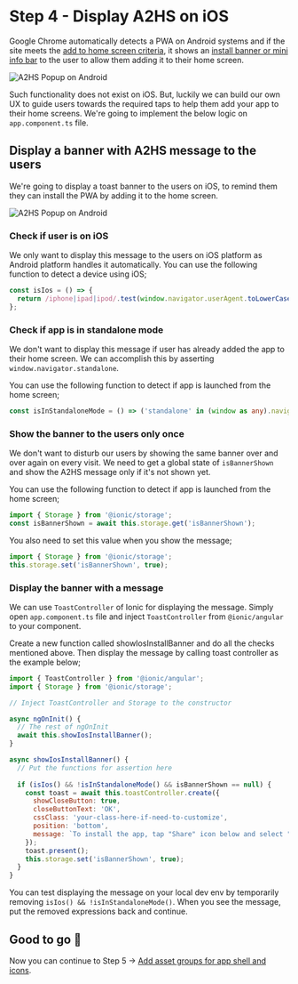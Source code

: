 # Step 4 - Display A2HS on iOS

Google Chrome automatically detects a PWA on Android systems and if the site meets the [add to home screen criteria](https://developers.google.com/web/fundamentals/app-install-banners/#criteria), it shows an [install banner or mini info bar](https://developers.google.com/web/updates/2018/06/a2hs-updates) to the user to allow them adding it to their home screen.

![A2HS Popup on Android](https://cdn-images-1.medium.com/max/1600/0*i0LfXaT1VuddsPB8.png) 

Such functionality does not exist on iOS. But, luckily we can build our own UX to guide users towards the required taps to help them add your app to their home screens. We're going to implement the below logic on `app.component.ts` file.

## Display a banner with A2HS message to the users 

We're going to display a toast banner to the users on iOS, to remind them they can install the PWA by adding it to the home screen.

![A2HS Popup on Android](https://cdn-images-1.medium.com/max/1600/0*XMMa7gwBkG7auHi5.png) 

### Check if user is on iOS

We only want to display this message to the users on iOS platform as Android platform handles it automatically. You can use the following function to detect a device using iOS;

```javascript
const isIos = () => {
  return /iphone|ipad|ipod/.test(window.navigator.userAgent.toLowerCase());
};
```

### Check if app is in standalone mode

We don't want to display this message if user has already added the app to their home screen. We can accomplish this by asserting `window.navigator.standalone`.

You can use the following function to detect if app is launched from the home screen;

```typescript
const isInStandaloneMode = () => ('standalone' in (window as any).navigator) && ((window as any).navigator.standalone);
```

### Show the banner to the users only once

We don't want to disturb our users by showing the same banner over and over again on every visit. We need to get a global state of `isBannerShown` and show the A2HS message only if it's not shown yet.

You can use the following function to detect if app is launched from the home screen;

```javascript 
import { Storage } from '@ionic/storage';
const isBannerShown = await this.storage.get('isBannerShown');
```

You also need to set this value when you show the message;

```javascript
import { Storage } from '@ionic/storage';
this.storage.set('isBannerShown', true);
```

### Display the banner with a message

We can use `ToastController` of Ionic for displaying the message. Simply open `app.component.ts` file and inject `ToastController` from `@ionic/angular` to your component.

Create a new function called showIosInstallBanner and do all the checks mentioned above. Then display the message by calling toast controller as the example below;

```javascript
import { ToastController } from '@ionic/angular';
import { Storage } from '@ionic/storage';

// Inject ToastController and Storage to the constructor

async ngOnInit() {
  // The rest of ngOnInit
  await this.showIosInstallBanner();
}

async showIosInstallBanner() {
  // Put the functions for assertion here
  
  if (isIos() && !isInStandaloneMode() && isBannerShown == null) {
    const toast = await this.toastController.create({
      showCloseButton: true,
      closeButtonText: 'OK',
      cssClass: 'your-class-here-if-need-to-customize',
      position: 'bottom',
      message: `To install the app, tap "Share" icon below and select "Add to Home Screen".`,
    });
    toast.present();
    this.storage.set('isBannerShown', true);
  }
}
```

You can test displaying the message on your local dev env by temporarily removing `isIos() && !isInStandaloneMode()`. When you see the message, put the removed expressions back and continue.  

## Good to go 🎯
Now you can continue to Step 5 -> [Add asset groups for app shell and icons](https://github.com/onderceylan/pwa-workshop-angular-firebase/blob/step-5/README.md). 
